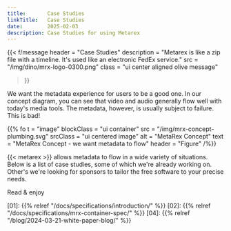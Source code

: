 ```yaml
---
title:       Case Studies
linkTitle:   Case Studies
date:        2025-02-03
description: Case Studies for using Metarex
---
```


{{< f/message
    header = "Case Studies"
    description = "Metarex is like a zip file with a timeline. It's used like an electronic FedEx service."
    src = "/img/dino/mrx-logo-0300.png"
    class = "ui center aligned olive message"
>}}

We want the metadata experience for users to be a good one. In our concept
diagram, you can see that video and audio generally flow well with
today's media tools. The metadata, however, is usually subject to failure.
This is <span class = "ui red text">bad</span>!

{{% fo
   t = "image"
   blockClass = "ui container"
   src = "/img/mrx-concept-plumbing.svg"
   srcClass = "ui centered image"
   alt = "MetaRex Concept"
   text = "MetaRex Concept - we want metadata to flow"
   header = "Figure"
/%}}

{{< metarex >}} allows metadata to flow in a wide variety of situations. Below
is a list of case studies, some of which we're already working on. Other's
we're looking for sponsors to tailor the free software to your precise needs.

Read & enjoy

[01]:   {{% relref "/docs/specifications/introduction/" %}}
[02]:   {{% relref "/docs/specifications/mrx-container-spec/" %}}
[04]:   {{% relref "/blog/2024-03-21-white-paper-blog/" %}}
